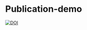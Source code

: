 # Publication-demo

[![DOI](https://zenodo.org/badge/658871181.svg)](https://zenodo.org/badge/latestdoi/658871181)
